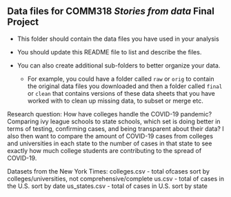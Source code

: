 ## Data files for COMM318 _Stories from data_ Final Project

* This folder should contain the data files you have used in your analysis


* You should update this README file to list and describe the files.


* You can also create additional sub-folders to better organize your data.
    * For example, you could have a folder called `raw` or `orig` to contain the original data files you downloaded and then a folder called `final` or `clean` that contains versions of these data sheets that you have worked with to clean up missing data, to subset or merge etc.
    
    
Research question: How have colleges handle the COVID-19 pandemic? Comparing ivy league schools to state schools, which set is doing better in terms of testing, confirming cases, and being transparent about their data? I also then want to compare the amount of COVID-19 cases from colleges and universities in each state to the number of cases in that state to see exactly how much college students are contributing to the spread of COVID-19.


Datasets from the New York Times:
    colleges.csv - total ofcases sort by colleges/universities, not comprehensive/complete
    us.csv - total of cases in the U.S. sort by date
    us_states.csv - total of cases in U.S. sort by state
  


    

